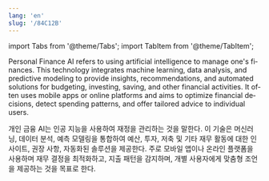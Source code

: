 ```yaml
---
lang: 'en'
slug: '/84C12B'
---
```


import Tabs from '@theme/Tabs';
import TabItem from '@theme/TabItem';

<Tabs groupId='lang' queryString>
<TabItem value='en' label='English 🇺🇸' lang='en-US' default>
<div lang='en-US'>

Personal Finance AI refers to using artificial intelligence to manage one's finances. This technology integrates machine learning, data analysis, and predictive modeling to provide insights, recommendations, and automated solutions for budgeting, investing, saving, and other financial activities. It often uses mobile apps or online platforms and aims to optimize financial decisions, detect spending patterns, and offer tailored advice to individual users.

</div>
</TabItem>
<TabItem value='ko' label='한국어 🇰🇷' lang='ko-KR'>
<div lang='ko-KR'>

개인 금융 AI는 인공 지능을 사용하여 재정을 관리하는 것을 말한다.
이 기술은 머신러닝, 데이터 분석, 예측 모델링을 통합하여 예산, 투자, 저축 및 기타 재무 활동에 대한 인사이트, 권장 사항, 자동화된 솔루션을 제공한다.
주로 모바일 앱이나 온라인 플랫폼을 사용하며 재무 결정을 최적화하고, 지출 패턴을 감지하며, 개별 사용자에게 맞춤형 조언을 제공하는 것을 목표로 한다.

</div>
</TabItem>
</Tabs>

